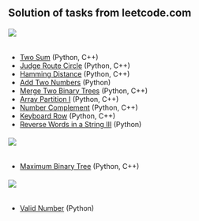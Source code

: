## Solution of tasks from leetcode.com
###### ![](https://cs14035.userapi.com/c639324/v639324632/40c5a/N-pUU-6lQ8Y.jpg) 
* [Two Sum](https://leetcode.com/problems/two-sum/description/) (Python, C++)
* [Judge Route Circle](https://leetcode.com/problems/judge-route-circle/description/) (Python, C++)
* [Hamming Distance](https://leetcode.com/problems/hamming-distance/description/) (Python, C++)
* [Add Two Numbers](https://leetcode.com/problems/add-two-numbers/description/) (Python)
* [Merge Two Binary Trees](https://leetcode.com/problems/merge-two-binary-trees/description/) (Python, C++)
* [Array Partition I](https://leetcode.com/problems/array-partition-i/description/) (Python, C++)
* [Number Complement](https://leetcode.com/problems/number-complement/description/) (Python, C++)
* [Keyboard Row](https://leetcode.com/problems/keyboard-row/description/) (Python, C++)
* [Reverse Words in a String III](https://leetcode.com/problems/reverse-words-in-a-string-iii/description/) (Python)
###### ![](https://cs14035.userapi.com/c639324/v639324632/40c61/3wPrZc_w8Uk.jpg) 
* [Maximum Binary Tree](https://leetcode.com/problems/maximum-binary-tree/description/) (Python, C++)
###### ![](https://cs14035.userapi.com/c639324/v639324632/40c68/BdaxhlvN3js.jpg) 
* [Valid Number](https://leetcode.com/problems/valid-number/description/) (Python)
